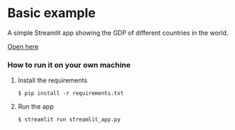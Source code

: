 # Basic example

A simple Streamlit app showing the GDP of different countries in the world.

[Open here](https://pred-simple-web.streamlit.app/)

### How to run it on your own machine

1. Install the requirements

   ```
   $ pip install -r requirements.txt
   ```

2. Run the app

   ```
   $ streamlit run streamlit_app.py
   ```
